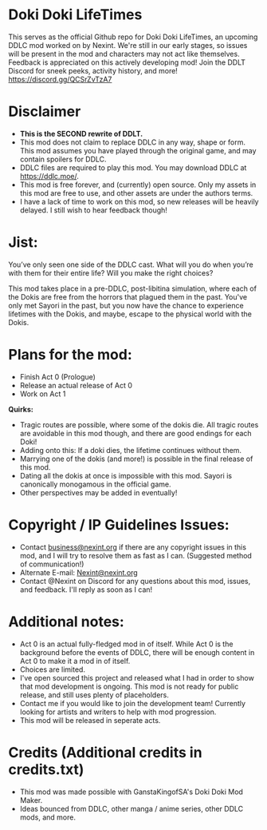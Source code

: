 # Doki Doki LifeTimes

This serves as the official Github repo for Doki Doki LifeTimes, an upcoming DDLC mod worked on by Nexint. We're still in our early stages, so issues will be present in the mod and characters may not act like themselves. Feedback is appreciated on this actively developing mod!
Join the DDLT Discord for sneek peeks, activity history, and more! https://discord.gg/QCSrZvTzA7

# Disclaimer
- **This is the SECOND rewrite of DDLT.**
- This mod does not claim to replace DDLC in any way, shape or form. This mod assumes you have played through the original game, and may contain spoilers for DDLC.
- DDLC files are required to play this mod. You may download DDLC at https://ddlc.moe/.
- This mod is free forever, and (currently) open source. Only my assets in this mod are free to use, and other assets are under the authors terms.
- I have a lack of time to work on this mod, so new releases will be heavily delayed. I still wish to hear feedback though!

# Jist:

You’ve only seen one side of the DDLC cast. What will you do when you’re with them for their entire life? Will you make the right choices?

This mod takes place in a pre-DDLC, post-libitina simulation, where each of the Dokis are free from the horrors that plagued them in the past. You've only met Sayori in the past, but you now have the chance to experience lifetimes with the Dokis, and maybe, escape to the physical world with the Dokis.

# Plans for the mod:
- Finish Act 0 (Prologue)
- Release an actual release of Act 0
- Work on Act 1

**Quirks:**

- Tragic routes are possible, where some of the dokis die. All tragic routes are avoidable in this mod though, and there are good endings for each Doki!
- Adding onto this: If a doki dies, the lifetime continues without them.
- Marrying one of the dokis (and more!) is possible in the final release of this mod.
- Dating all the dokis at once is impossible with this mod. Sayori is canonically monogamous in the official game.
- Other perspectives may be added in eventually!

# Copyright / IP Guidelines Issues:
- Contact business@nexint.org if there are any copyright issues in this mod, and I will try to resolve them as fast as I can. (Suggested method of communication!)
- Alternate E-mail: Nexint@nexint.org
- Contact @Nexint on Discord for any questions about this mod, issues, and feedback. I'll reply as soon as I can!

# Additional notes:
- Act 0 is an actual fully-fledged mod in of itself. While Act 0 is the background before the events of DDLC, there will be enough content in Act 0 to make it a mod in of itself.
- Choices are limited.
- I've open sourced this project and released what I had in order to show that mod development is ongoing. This mod is not ready for public release, and still uses plenty of placeholders.
- Contact me if you would like to join the development team! Currently looking for artists and writers to help with mod progression.
- This mod will be released in seperate acts.

# Credits (Additional credits in credits.txt)
- This mod was made possible with GanstaKingofSA's Doki Doki Mod Maker.
- Ideas bounced from DDLC, other manga / anime series, other DDLC mods, and more.